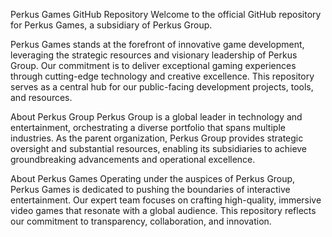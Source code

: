 Perkus Games GitHub Repository
Welcome to the official GitHub repository for Perkus Games, a subsidiary of Perkus Group.

Perkus Games stands at the forefront of innovative game development, leveraging the strategic resources and visionary leadership of Perkus Group. Our commitment is to deliver exceptional gaming experiences through cutting-edge technology and creative excellence. This repository serves as a central hub for our public-facing development projects, tools, and resources.

About Perkus Group
Perkus Group is a global leader in technology and entertainment, orchestrating a diverse portfolio that spans multiple industries. As the parent organization, Perkus Group provides strategic oversight and substantial resources, enabling its subsidiaries to achieve groundbreaking advancements and operational excellence.

About Perkus Games
Operating under the auspices of Perkus Group, Perkus Games is dedicated to pushing the boundaries of interactive entertainment. Our expert team focuses on crafting high-quality, immersive video games that resonate with a global audience. This repository reflects our commitment to transparency, collaboration, and innovation.
